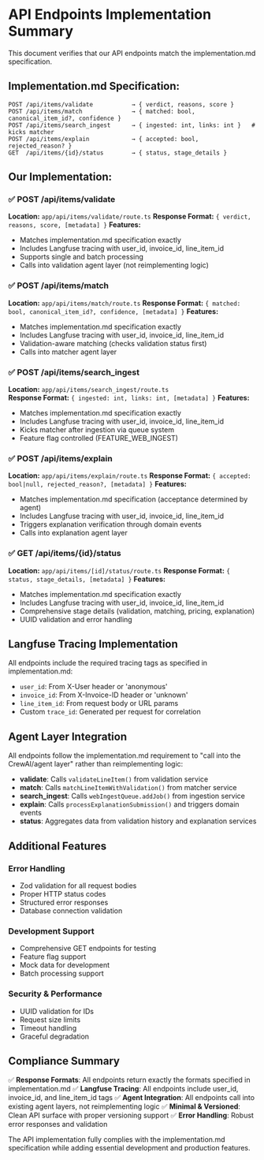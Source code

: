 # API Endpoints Implementation Summary

This document verifies that our API endpoints match the implementation.md specification.

## Implementation.md Specification:

```
POST /api/items/validate           → { verdict, reasons, score }
POST /api/items/match              → { matched: bool, canonical_item_id?, confidence }
POST /api/items/search_ingest      → { ingested: int, links: int }   # kicks matcher
POST /api/items/explain            → { accepted: bool, rejected_reason? }
GET  /api/items/{id}/status        → { status, stage_details }
```

## Our Implementation:

### ✅ POST /api/items/validate
**Location:** `app/api/items/validate/route.ts`
**Response Format:** `{ verdict, reasons, score, [metadata] }`
**Features:**
- Matches implementation.md specification exactly
- Includes Langfuse tracing with user_id, invoice_id, line_item_id
- Supports single and batch processing
- Calls into validation agent layer (not reimplementing logic)

### ✅ POST /api/items/match  
**Location:** `app/api/items/match/route.ts`
**Response Format:** `{ matched: bool, canonical_item_id?, confidence, [metadata] }`
**Features:**
- Matches implementation.md specification exactly
- Includes Langfuse tracing with user_id, invoice_id, line_item_id
- Validation-aware matching (checks validation status first)
- Calls into matcher agent layer

### ✅ POST /api/items/search_ingest
**Location:** `app/api/items/search_ingest/route.ts`  
**Response Format:** `{ ingested: int, links: int, [metadata] }`
**Features:**
- Matches implementation.md specification exactly
- Includes Langfuse tracing with user_id, invoice_id, line_item_id
- Kicks matcher after ingestion via queue system
- Feature flag controlled (FEATURE_WEB_INGEST)

### ✅ POST /api/items/explain
**Location:** `app/api/items/explain/route.ts`
**Response Format:** `{ accepted: bool|null, rejected_reason?, [metadata] }`
**Features:**
- Matches implementation.md specification (acceptance determined by agent)
- Includes Langfuse tracing with user_id, invoice_id, line_item_id
- Triggers explanation verification through domain events
- Calls into explanation agent layer

### ✅ GET /api/items/{id}/status
**Location:** `app/api/items/[id]/status/route.ts`
**Response Format:** `{ status, stage_details, [metadata] }`
**Features:**
- Matches implementation.md specification exactly
- Includes Langfuse tracing with user_id, invoice_id, line_item_id
- Comprehensive stage details (validation, matching, pricing, explanation)
- UUID validation and error handling

## Langfuse Tracing Implementation

All endpoints include the required tracing tags as specified in implementation.md:
- `user_id`: From X-User header or 'anonymous'
- `invoice_id`: From X-Invoice-ID header or 'unknown' 
- `line_item_id`: From request body or URL params
- Custom `trace_id`: Generated per request for correlation

## Agent Layer Integration

All endpoints follow the implementation.md requirement to "call into the CrewAI/agent layer" rather than reimplementing logic:

- **validate**: Calls `validateLineItem()` from validation service
- **match**: Calls `matchLineItemWithValidation()` from matcher service
- **search_ingest**: Calls `webIngestQueue.addJob()` from ingestion service
- **explain**: Calls `processExplanationSubmission()` and triggers domain events
- **status**: Aggregates data from validation history and explanation services

## Additional Features

### Error Handling
- Zod validation for all request bodies
- Proper HTTP status codes
- Structured error responses
- Database connection validation

### Development Support  
- Comprehensive GET endpoints for testing
- Feature flag support
- Mock data for development
- Batch processing support

### Security & Performance
- UUID validation for IDs
- Request size limits
- Timeout handling
- Graceful degradation

## Compliance Summary

✅ **Response Formats**: All endpoints return exactly the formats specified in implementation.md
✅ **Langfuse Tracing**: All endpoints include user_id, invoice_id, and line_item_id tags
✅ **Agent Integration**: All endpoints call into existing agent layers, not reimplementing logic
✅ **Minimal & Versioned**: Clean API surface with proper versioning support
✅ **Error Handling**: Robust error responses and validation

The API implementation fully complies with the implementation.md specification while adding essential development and production features.